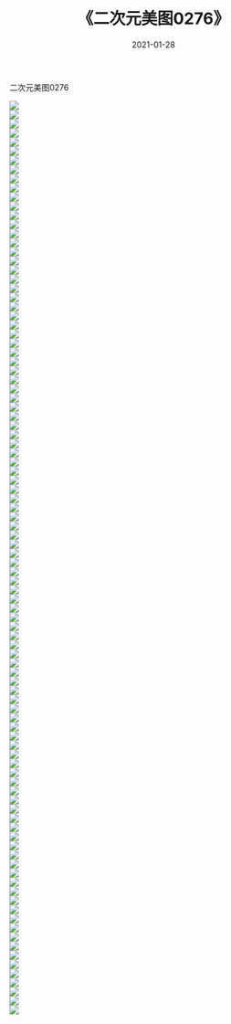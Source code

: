 ﻿---
layout: post
title:  《二次元美图0276》
date:   2021-01-28
img: http://imgx.orgx.ga/二次元/2021/二次元美图0276/000.jpg
categories: [美女, 清纯, 唯美]
---

二次元美图0276

 ![](http://imgx.orgx.ga/二次元/2021/二次元美图0276/001.jpg) <br>![](http://imgx.orgx.ga/二次元/2021/二次元美图0276/002.jpg) <br>![](http://imgx.orgx.ga/二次元/2021/二次元美图0276/003.jpg) <br>![](http://imgx.orgx.ga/二次元/2021/二次元美图0276/004.jpg) <br>![](http://imgx.orgx.ga/二次元/2021/二次元美图0276/005.jpg) <br>![](http://imgx.orgx.ga/二次元/2021/二次元美图0276/006.jpg) <br>![](http://imgx.orgx.ga/二次元/2021/二次元美图0276/007.jpg) <br>![](http://imgx.orgx.ga/二次元/2021/二次元美图0276/008.jpg) <br>![](http://imgx.orgx.ga/二次元/2021/二次元美图0276/009.jpg) <br>![](http://imgx.orgx.ga/二次元/2021/二次元美图0276/010.jpg) <br>![](http://imgx.orgx.ga/二次元/2021/二次元美图0276/011.jpg) <br>![](http://imgx.orgx.ga/二次元/2021/二次元美图0276/012.jpg) <br>![](http://imgx.orgx.ga/二次元/2021/二次元美图0276/013.jpg) <br>![](http://imgx.orgx.ga/二次元/2021/二次元美图0276/014.jpg) <br>![](http://imgx.orgx.ga/二次元/2021/二次元美图0276/015.jpg) <br>![](http://imgx.orgx.ga/二次元/2021/二次元美图0276/016.jpg) <br>![](http://imgx.orgx.ga/二次元/2021/二次元美图0276/017.jpg) <br>![](http://imgx.orgx.ga/二次元/2021/二次元美图0276/018.jpg) <br>![](http://imgx.orgx.ga/二次元/2021/二次元美图0276/019.jpg) <br>![](http://imgx.orgx.ga/二次元/2021/二次元美图0276/020.jpg) <br>![](http://imgx.orgx.ga/二次元/2021/二次元美图0276/021.jpg) <br>![](http://imgx.orgx.ga/二次元/2021/二次元美图0276/022.jpg) <br>![](http://imgx.orgx.ga/二次元/2021/二次元美图0276/023.jpg) <br>![](http://imgx.orgx.ga/二次元/2021/二次元美图0276/024.jpg) <br>![](http://imgx.orgx.ga/二次元/2021/二次元美图0276/025.jpg) <br>![](http://imgx.orgx.ga/二次元/2021/二次元美图0276/026.jpg) <br>![](http://imgx.orgx.ga/二次元/2021/二次元美图0276/027.jpg) <br>![](http://imgx.orgx.ga/二次元/2021/二次元美图0276/028.jpg) <br>![](http://imgx.orgx.ga/二次元/2021/二次元美图0276/029.jpg) <br>![](http://imgx.orgx.ga/二次元/2021/二次元美图0276/030.jpg) <br>![](http://imgx.orgx.ga/二次元/2021/二次元美图0276/031.jpg) <br>![](http://imgx.orgx.ga/二次元/2021/二次元美图0276/032.jpg) <br>![](http://imgx.orgx.ga/二次元/2021/二次元美图0276/033.jpg) <br>![](http://imgx.orgx.ga/二次元/2021/二次元美图0276/034.jpg) <br>![](http://imgx.orgx.ga/二次元/2021/二次元美图0276/035.jpg) <br>![](http://imgx.orgx.ga/二次元/2021/二次元美图0276/036.jpg) <br>![](http://imgx.orgx.ga/二次元/2021/二次元美图0276/037.jpg) <br>![](http://imgx.orgx.ga/二次元/2021/二次元美图0276/038.jpg) <br>![](http://imgx.orgx.ga/二次元/2021/二次元美图0276/039.jpg) <br>![](http://imgx.orgx.ga/二次元/2021/二次元美图0276/040.jpg) <br>![](http://imgx.orgx.ga/二次元/2021/二次元美图0276/041.jpg) <br>![](http://imgx.orgx.ga/二次元/2021/二次元美图0276/042.jpg) <br>![](http://imgx.orgx.ga/二次元/2021/二次元美图0276/043.jpg) <br>![](http://imgx.orgx.ga/二次元/2021/二次元美图0276/044.jpg) <br>![](http://imgx.orgx.ga/二次元/2021/二次元美图0276/045.jpg) <br>![](http://imgx.orgx.ga/二次元/2021/二次元美图0276/046.jpg) <br>![](http://imgx.orgx.ga/二次元/2021/二次元美图0276/047.jpg) <br>![](http://imgx.orgx.ga/二次元/2021/二次元美图0276/048.jpg) <br>![](http://imgx.orgx.ga/二次元/2021/二次元美图0276/049.jpg) <br>![](http://imgx.orgx.ga/二次元/2021/二次元美图0276/050.jpg) <br>![](http://imgx.orgx.ga/二次元/2021/二次元美图0276/051.jpg) <br>![](http://imgx.orgx.ga/二次元/2021/二次元美图0276/052.jpg) <br>![](http://imgx.orgx.ga/二次元/2021/二次元美图0276/053.jpg) <br>![](http://imgx.orgx.ga/二次元/2021/二次元美图0276/054.jpg) <br>![](http://imgx.orgx.ga/二次元/2021/二次元美图0276/055.jpg) <br>![](http://imgx.orgx.ga/二次元/2021/二次元美图0276/056.jpg) <br>![](http://imgx.orgx.ga/二次元/2021/二次元美图0276/057.jpg) <br>![](http://imgx.orgx.ga/二次元/2021/二次元美图0276/058.jpg) <br>![](http://imgx.orgx.ga/二次元/2021/二次元美图0276/059.jpg) <br>![](http://imgx.orgx.ga/二次元/2021/二次元美图0276/060.jpg) <br>![](http://imgx.orgx.ga/二次元/2021/二次元美图0276/061.jpg) <br>![](http://imgx.orgx.ga/二次元/2021/二次元美图0276/062.jpg) <br>![](http://imgx.orgx.ga/二次元/2021/二次元美图0276/063.jpg) <br>![](http://imgx.orgx.ga/二次元/2021/二次元美图0276/064.jpg) <br>![](http://imgx.orgx.ga/二次元/2021/二次元美图0276/065.jpg) <br>![](http://imgx.orgx.ga/二次元/2021/二次元美图0276/066.jpg) <br>![](http://imgx.orgx.ga/二次元/2021/二次元美图0276/067.jpg) <br>![](http://imgx.orgx.ga/二次元/2021/二次元美图0276/068.jpg) <br>![](http://imgx.orgx.ga/二次元/2021/二次元美图0276/069.jpg) <br>![](http://imgx.orgx.ga/二次元/2021/二次元美图0276/070.jpg) <br>![](http://imgx.orgx.ga/二次元/2021/二次元美图0276/071.jpg) <br>![](http://imgx.orgx.ga/二次元/2021/二次元美图0276/072.jpg) <br>![](http://imgx.orgx.ga/二次元/2021/二次元美图0276/073.jpg) <br>![](http://imgx.orgx.ga/二次元/2021/二次元美图0276/074.jpg) <br>![](http://imgx.orgx.ga/二次元/2021/二次元美图0276/075.jpg) <br>![](http://imgx.orgx.ga/二次元/2021/二次元美图0276/076.jpg) <br>![](http://imgx.orgx.ga/二次元/2021/二次元美图0276/077.jpg) <br>![](http://imgx.orgx.ga/二次元/2021/二次元美图0276/078.jpg) <br>![](http://imgx.orgx.ga/二次元/2021/二次元美图0276/079.jpg) <br>![](http://imgx.orgx.ga/二次元/2021/二次元美图0276/080.jpg) <br>![](http://imgx.orgx.ga/二次元/2021/二次元美图0276/081.jpg) <br>![](http://imgx.orgx.ga/二次元/2021/二次元美图0276/082.jpg) <br>![](http://imgx.orgx.ga/二次元/2021/二次元美图0276/083.jpg) <br>![](http://imgx.orgx.ga/二次元/2021/二次元美图0276/084.jpg) <br>![](http://imgx.orgx.ga/二次元/2021/二次元美图0276/085.jpg) <br>![](http://imgx.orgx.ga/二次元/2021/二次元美图0276/086.jpg) <br>![](http://imgx.orgx.ga/二次元/2021/二次元美图0276/087.jpg) <br>![](http://imgx.orgx.ga/二次元/2021/二次元美图0276/088.jpg) <br>![](http://imgx.orgx.ga/二次元/2021/二次元美图0276/089.jpg) <br>![](http://imgx.orgx.ga/二次元/2021/二次元美图0276/090.jpg) <br>![](http://imgx.orgx.ga/二次元/2021/二次元美图0276/091.jpg) <br>![](http://imgx.orgx.ga/二次元/2021/二次元美图0276/092.jpg) <br>![](http://imgx.orgx.ga/二次元/2021/二次元美图0276/093.jpg) <br>![](http://imgx.orgx.ga/二次元/2021/二次元美图0276/094.jpg) <br>![](http://imgx.orgx.ga/二次元/2021/二次元美图0276/095.jpg) <br>![](http://imgx.orgx.ga/二次元/2021/二次元美图0276/096.jpg) <br>![](http://imgx.orgx.ga/二次元/2021/二次元美图0276/097.jpg) <br>![](http://imgx.orgx.ga/二次元/2021/二次元美图0276/098.jpg) <br>![](http://imgx.orgx.ga/二次元/2021/二次元美图0276/099.jpg) <br>![](http://imgx.orgx.ga/二次元/2021/二次元美图0276/100.jpg) <br>